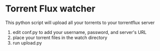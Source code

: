 Torrent Flux watcher
====================

This python script will upload all your torrents to your torrentflux server

1. edit conf.py to add your username, password, and server's URL
2. place your torrent files in the watch directory
3. run upload.py

